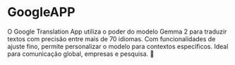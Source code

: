 # GoogleAPP
O Google Translation App utiliza o poder do modelo Gemma 2 para traduzir textos com precisão entre mais de 70 idiomas. Com funcionalidades de ajuste fino, permite personalizar o modelo para contextos específicos. Ideal para comunicação global, empresas e pesquisa. 🚀
